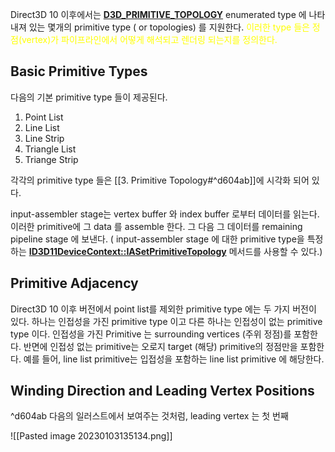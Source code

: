 Direct3D 10 이후에서는 [**D3D_PRIMITIVE_TOPOLOGY**](https://learn.microsoft.com/en-us/windows/desktop/api/D3DCommon/ne-d3dcommon-d3d_primitive_topology) enumerated type 에 나타내져 있는 몇개의 primitive type ( or topologies) 를 지원한다. <span style="color: yellow">이러한 type 들은 정점(vertex)가 파이프라인에서 어떻게 해석되고 렌더링 되는지를 정의한다.</span>

## Basic Primitive Types

다음의 기본 primitive type 들이 제공된다.

1. Point List
2. Line List
3. Line Strip
4. Triangle List
5. Triange Strip

각각의 primitive type 들은 [[3. Primitive Topology#^d604ab]]에 시각화 되어 있다.

input-assembler stage는 vertex buffer 와 index buffer 로부터 데이터를 읽는다.  이러한 primitive에 그 data 를 assemble 한다. 그 다음 그 데이터를 remaining pipeline stage 에 보낸다. ( input-assembler stage 에 대한 primitive type을 특정하는 [**ID3D11DeviceContext::IASetPrimitiveTopology**](https://learn.microsoft.com/en-us/windows/desktop/api/D3D11/nf-d3d11-id3d11devicecontext-iasetprimitivetopology) 메서드를 사용할 수 있다.)

## Primitive Adjacency

Direct3D 10 이후 버전에서 point list를 제외한 primitive type 에는 두 가지 버전이 있다. 하나는 인접성을 가진 primitive type 이고 다른 하나는 인접성이 없는 primitive type 이다. 인접성을 가진 Primitive 는 surrounding vertices (주위 정점)를 포함한다. 반면에 인접성 없는 primitive는 오로지 target (해당) primitive의 정점만을 포함한다. 예를 들어, line list primitive는 입접성을 포함하는 line list primitive 에  해당한다.


## Winding Direction and Leading Vertex Positions

^d604ab
다음의 일러스트에서 보여주는 것처럼, leading vertex 는 첫 번째 



![[Pasted image 20230103135134.png]]


